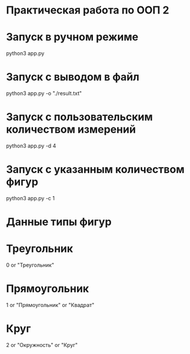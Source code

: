 # Практическая работа по ООП 2
# Запуск в ручном режиме
python3 app.py
# Запуск c выводом в файл
python3 app.py -o "./result.txt"
# Запуск c пользовательским количеством измерений
python3 app.py -d 4
# Запуск c указанным количеством фигур
python3 app.py -c 1
# Данные типы фигур
# Треугольник
0 or "Треугольник"
# Прямоугольник
1 or "Прямоугольник" or "Квадрат"
# Круг
2 or "Окружность" or "Круг"
